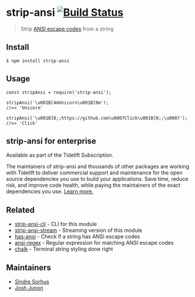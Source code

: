 strip-ansi [![Build Status](https://travis-ci.org/chalk/strip-ansi.svg?branch=master)](https://travis-ci.org/chalk/strip-ansi)
==============================================================================================================================

> Strip [ANSI escape codes](https://en.wikipedia.org/wiki/ANSI_escape_code) from a string

Install
-------

    $ npm install strip-ansi

Usage
-----

    const stripAnsi = require('strip-ansi');

    stripAnsi('\u001B[4mUnicorn\u001B[0m');
    //=> 'Unicorn'

    stripAnsi('\u001B]8;;https://github.com\u0007Click\u001B]8;;\u0007');
    //=> 'Click'

strip-ansi for enterprise
-------------------------

Available as part of the Tidelift Subscription.

The maintainers of strip-ansi and thousands of other packages are working with Tidelift to deliver commercial support and maintenance for the open source dependencies you use to build your applications. Save time, reduce risk, and improve code health, while paying the maintainers of the exact dependencies you use. [Learn more.](https://tidelift.com/subscription/pkg/npm-strip-ansi?utm_source=npm-strip-ansi&utm_medium=referral&utm_campaign=enterprise&utm_term=repo)

Related
-------

-   [strip-ansi-cli](https://github.com/chalk/strip-ansi-cli) - CLI for this module
-   [strip-ansi-stream](https://github.com/chalk/strip-ansi-stream) - Streaming version of this module
-   [has-ansi](https://github.com/chalk/has-ansi) - Check if a string has ANSI escape codes
-   [ansi-regex](https://github.com/chalk/ansi-regex) - Regular expression for matching ANSI escape codes
-   [chalk](https://github.com/chalk/chalk) - Terminal string styling done right

Maintainers
-----------

-   [Sindre Sorhus](https://github.com/sindresorhus)
-   [Josh Junon](https://github.com/qix-)
